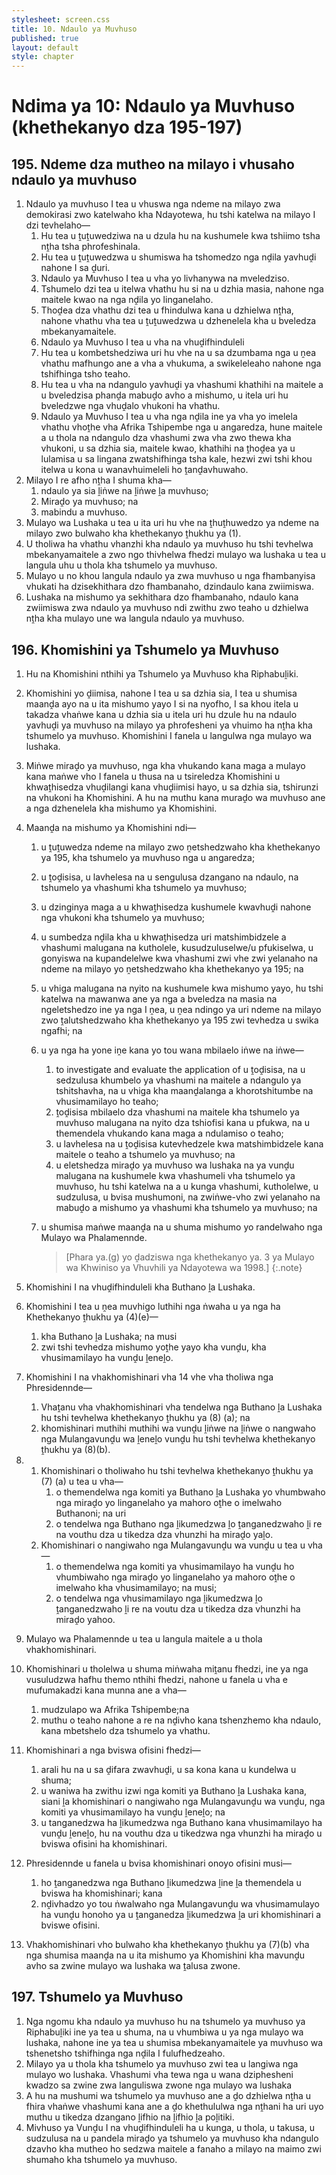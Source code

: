 ```yaml
---
stylesheet: screen.css
title: 10. Ndaulo ya Muvhuso
published: true
layout: default
style: chapter
---
```


# Ndima ya 10: Ndaulo ya Muvhuso (khethekanyo dza 195-197)

## 195. Ndeme dza mutheo na milayo i vhusaho ndaulo ya muvhuso

1.	Ndaulo ya muvhuso I tea u vhuswa nga ndeme na milayo zwa demokirasi zwo katelwaho kha Ndayotewa, hu tshi katelwa na milayo I dzi tevhelaho—
	1.	Hu tea u ṱuṱuwedziwa na u dzula hu na kushumele kwa tshiimo tsha nṱha tsha phrofeshinala.
	1.	Hu tea u ṱuṱuwedzwa u shumiswa ha tshomedzo nga nḓila yavhuḓi nahone I sa ḓuri.
	1.	Ndaulo ya Muvhuso I tea u vha yo livhanywa na mveledziso.
	1.	Tshumelo dzi tea u itelwa vhathu hu si na u dzhia masia, nahone nga maitele kwao na nga nḓila yo linganelaho.
	1.	Thoḓea dza vhathu dzi tea u fhindulwa kana u dzhielwa nṱha, nahone vhathu vha tea u ṱuṱuwedzwa u dzhenelela kha u bveledza mbekanyamaitele.
	1.	Ndaulo ya Muvhuso I tea u vha na vhuḓifhinduleli
	1.	Hu tea u kombetshedziwa uri hu vhe na u sa dzumbama nga u ṋea vhathu mafhungo ane a vha a vhukuma, a swikeleleaho nahone nga tshifhinga tsho teaho.
	1.	Hu tea u vha na ndangulo yavhuḓi ya vhashumi khathihi na maitele a u bveledzisa phanḓa mabuḓo avho a mishumo, u itela uri hu bveledzwe nga vhuḓalo vhukoni ha vhathu.
	1.	Ndaulo ya Muvhuso I tea u vha nga nḓila ine ya vha yo imelela vhathu vhoṱhe vha Afrika Tshipembe nga u angaredza, hune maitele a u thola na ndangulo dza vhashumi zwa vha zwo thewa kha vhukoni, u sa dzhia sia, maitele kwao, khathihi na ṱhoḓea ya u lulamisa u sa lingana zwatshifhinga tsha kale, hezwi zwi tshi khou itelwa u kona u wanavhuimeleli ho ṱanḓavhuwaho.
2.	Milayo I re afho nṱha I shuma kha—
	1.	ndaulo ya sia ḽiṅwe na ḽiṅwe ḽa muvhuso;
	1.	Miraḓo ya muvhuso; na
	1.	mabindu a muvhuso.
3.	Mulayo wa Lushaka u tea u ita uri hu vhe na ṱhuṱhuwedzo ya ndeme na milayo zwo bulwaho kha khethekanyo ṱhukhu ya (1).
4.	U tholiwa ha vhathu vhanzhi kha ndaulo ya muvhuso hu tshi tevhelwa mbekanyamaitele a zwo ngo thivhelwa fhedzi mulayo wa lushaka u tea u langula uhu u thola kha tshumelo ya muvhuso.
5.	Mulayo u no khou langula ndaulo ya zwa muvhuso u nga fhambanyisa vhukati ha dzisekhithara dzo fhambanaho, dzindaulo kana zwiimiswa.
6.	Lushaka na mishumo ya sekhithara dzo fhambanaho, ndaulo kana zwiimiswa zwa ndaulo ya muvhuso ndi zwithu zwo teaho u dzhielwa nṱha kha mulayo une wa langula ndaulo ya muvhuso.

## 196. Khomishini ya Tshumelo ya Muvhuso

1.	Hu na Khomishini nthihi ya Tshumelo ya Muvhuso kha Riphabuḽiki.
2.	Khomishini yo ḓiimisa, nahone I tea u sa dzhia sia, I tea u shumisa maanḓa ayo na u ita mishumo yayo I si na nyofho, I sa khou itela u takadza vhaṅwe kana u dzhia sia u itela uri hu dzule hu na ndaulo yavhuḓi ya muvhuso na milayo ya phrofesheni ya vhuimo ha nṱha kha tshumelo ya muvhuso. Khomishini I fanela u langulwa nga mulayo wa lushaka.
3.	Miṅwe miraḓo ya muvhuso, nga kha vhukando kana maga a mulayo kana maṅwe vho I fanela u thusa na u tsireledza Khomishini u khwaṱhisedza vhuḓilangi kana vhuḓiimisi hayo, u sa dzhia sia, tshirunzi na vhukoni ha Khomishini. A hu na muthu kana muraḓo wa muvhuso ane a nga dzhenelela kha mishumo ya Khomishini.
4.	Maanḓa na mishumo ya Khomishini ndi—
	1.	u ṱuṱuwedza ndeme na milayo zwo ṋetshedzwaho kha khethekanyo ya 195, kha tshumelo ya muvhuso nga u angaredza;
	1.	u ṱoḓisisa, u lavhelesa na u sengulusa dzangano na ndaulo, na tshumelo ya vhashumi kha tshumelo ya muvhuso;
	1.	u dzinginya maga a u khwaṱhisedza kushumele kwavhuḓi nahone nga vhukoni kha tshumelo ya muvhuso;
	1.	u sumbedza nḓila kha u khwaṱhisedza uri matshimbidzele a vhashumi malugana na kutholele, kusudzuluselwe/u pfukiselwa, u gonyiswa na kupandelelwe kwa vhashumi zwi vhe zwi yelanaho na ndeme na milayo yo ṋetshedzwaho kha khethekanyo ya 195; na
	1.	u vhiga malugana na nyito na kushumele kwa mishumo yayo, hu tshi katelwa na mawanwa ane ya nga a bveledza na masia na ngeletshedzo ine ya nga I ṋea, u ṋea ndingo ya uri ndeme na milayo zwo ṱalutshedzwaho kha khethekanyo ya 195 zwi tevhedza u swika ngafhi; na
	1.	u ya nga ha yone iṋe kana yo tou wana mbilaelo iṅwe na iṅwe—
		1.	to investigate and evaluate the application of u ṱoḓisisa, na u sedzulusa khumbelo ya vhashumi na maitele a ndangulo ya tshitshavha, na u vhiga kha maanḓalanga a khorotshitumbe na vhusimamilayo ho teaho;
		1.	ṱoḓisisa mbilaelo dza vhashumi na maitele kha tshumelo ya muvhuso malugana na nyito dza tshiofisi kana u pfukwa, na u themendela vhukando kana maga a ndulamiso o teaho;
		1.	u lavhelesa na u ṱoḓisisa kutevhedzele kwa matshimbidzele kana maitele o teaho a tshumelo ya muvhuso; na
		1.	u eletshedza miraḓo ya muvhuso wa lushaka na ya vunḓu malugana na kushumele kwa vhashumeli vha tshumelo ya muvhuso, hu tshi katelwa na a u kunga vhashumi, kutholelwe, u sudzulusa, u bvisa mushumoni, na zwiṅwe-vho zwi yelanaho na mabuḓo a mishumo ya vhashumi kha tshumelo ya muvhuso; na
	1.	u shumisa maṅwe maanḓa na u shuma mishumo yo randelwaho nga Mulayo wa Phalamennde.

		> [Phara ya.(g) yo ḓadziswa nga khethekanyo ya. 3 ya Mulayo wa Khwiniso ya Vhuvhili ya Ndayotewa wa 1998.]
		{:.note}

5.	Khomishini I na vhuḓifhinduleli kha Buthano ḽa Lushaka.
6.	Khomishini I tea u ṋea muvhigo luthihi nga ṅwaha u ya nga ha Khethekanyo ṱhukhu ya (4)(e)—
	1.	kha Buthano ḽa Lushaka; na musi
	1.	zwi tshi tevhedza mishumo yoṱhe yayo kha vunḓu, kha vhusimamilayo ha vunḓu ḽeneḽo.
7.	Khomishini I na vhakhomishinari vha 14 vhe vha tholiwa nga Phresidennde—
	1.	Vhaṱanu vha vhakhomishinari vha tendelwa nga Buthano ḽa Lushaka hu tshi tevhelwa khethekanyo ṱhukhu ya (8) (a); na
	1.	khomishinari muthihi muthihi wa vunḓu ḽiṅwe na ḽiṅwe o nangwaho nga Mulangavunḓu wa ḽeneḽo vunḓu hu tshi tevhelwa khethekanyo ṱhukhu ya (8)(b).
8.	
	1.	Khomishinari o tholiwaho hu tshi tevhelwa khethekanyo ṱhukhu ya (7)    (a) u tea u vha—
		1.	o themendelwa nga komiti ya Buthano ḽa Lushaka yo vhumbwaho nga miraḓo yo linganelaho ya mahoro oṱhe o imelwaho Buthanoni; na uri
		1.	o tendelwa nga Buthano nga ḽikumedzwa ḽo ṱanganedzwaho ḽi re na vouthu dza u tikedza dza vhunzhi ha miraḓo yaḽo.
	1.	Khomishinari o nangiwaho nga Mulangavunḓu wa vunḓu u tea u vha—
		1.	o themendelwa nga komiti ya vhusimamilayo ha vunḓu ho vhumbiwaho nga miraḓo yo linganelaho ya mahoro oṱhe o imelwaho kha vhusimamilayo; na musi;
		1.	o tendelwa nga vhusimamilayo nga ḽikumedzwa ḽo ṱanganedzwaho ḽi re na voutu dza u tikedza dza vhunzhi ha miraḓo yahoo.
9.	Mulayo wa Phalamennde u tea u langula maitele a u thola vhakhomishinari.
10.	Khomishinari u tholelwa u shuma miṅwaha miṱanu fhedzi, ine ya nga vusuludzwa hafhu themo nthihi fhedzi, nahone u fanela u vha e mufumakadzi kana munna ane a vha—
	1.	mudzulapo wa Afrika Tshipembe;na
	1.	muthu o teaho nahone a re na nḓivho kana tshenzhemo kha ndaulo, kana mbetshelo dza tshumelo ya vhathu.
11.	Khomishinari a nga bviswa ofisini fhedzi—
	1.	arali hu na u sa ḓifara zwavhuḓi, u sa kona kana u kundelwa u shuma;
	1.	u waniwa ha zwithu izwi nga komiti ya Buthano ḽa Lushaka kana, siani ḽa khomishinari o nangiwaho nga Mulangavunḓu wa vunḓu, nga komiti ya vhusimamilayo ha vunḓu ḽeneḽo; na
	1.	u tanganedzwa ha ḽikumedzwa nga Buthano kana vhusimamilayo ha vunḓu    ḽeneḽo, hu na vouthu dza u tikedzwa nga vhunzhi ha miraḓo u bviswa ofisini ha khomishinari.
12.	Phresidennde u fanela u bvisa khomishinari onoyo ofisini musi—
	1.	ho ṱanganedzwa nga Buthano ḽikumedzwa ḽine ḽa themendela u bviswa ha khomishinari; kana
	1.	nḓivhadzo yo tou ṅwalwaho nga Mulangavunḓu wa vhusimamulayo ha vunḓu honoho ya u ṱanganedza ḽikumedzwa ḽa uri khomishinari a bviswe ofisini.
13.	Vhakhomishinari vho bulwaho kha khethekanyo ṱhukhu ya (7)(b) vha nga shumisa maanḓa na u ita mishumo ya Khomishini kha mavunḓu avho sa zwine mulayo wa lushaka wa ṱalusa zwone.

## 197. Tshumelo ya Muvhuso

1.	Nga ngomu kha ndaulo ya muvhuso hu na tshumelo ya muvhuso ya Riphabuḽiki ine ya tea u shuma, na u vhumbiwa u ya nga mulayo wa lushaka, nahone ine ya tea u shumisa mbekanyamaitele ya muvhuso wa tshenetsho tshifhinga nga nḓila I fulufhedzeaho.
2.	Milayo ya u thola kha tshumelo ya muvhuso zwi tea u langiwa nga mulayo wo lushaka. Vhashumi vha tewa nga u wana dziphesheni kwadzo sa zwine zwa languliswa zwone nga mulayo wa lushaka
3.	A hu na mushumi wa tshumelo ya muvhuso ane a ḓo dzhielwa nṱha u fhira vhaṅwe vhashumi kana ane a ḓo khethululwa nga nṱhani ha uri uyo muthu u tikedza dzangano ḽifhio na ḽifhio ḽa poḽitiki.
4.	Mivhuso ya Vunḓu I na vhuḓifhinduleli ha u kunga, u thola, u takusa, u sudzulusa na u pandela miraḓo ya tshumelo ya muvhuso kha ndangulo dzavho kha mutheo ho sedzwa maitele a fanaho a milayo na maimo zwi shumaho kha tshumelo ya muvhuso.
